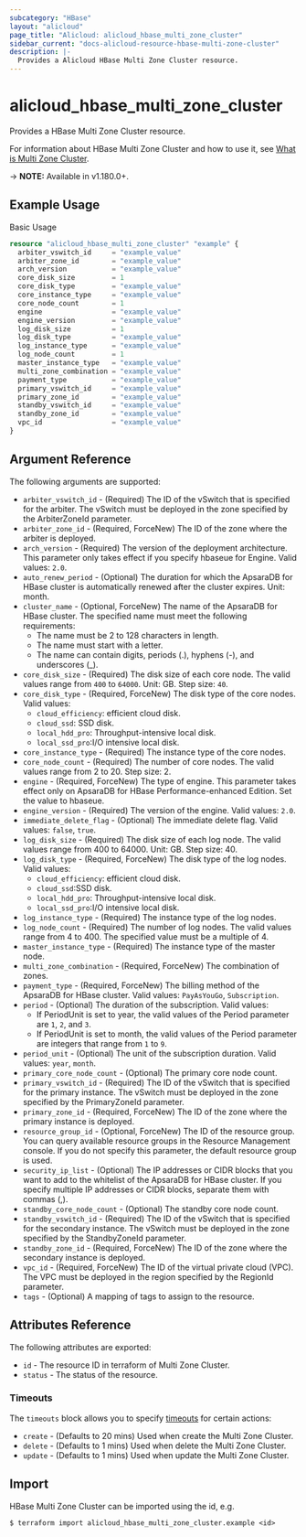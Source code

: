 ```yaml
---
subcategory: "HBase"
layout: "alicloud"
page_title: "Alicloud: alicloud_hbase_multi_zone_cluster"
sidebar_current: "docs-alicloud-resource-hbase-multi-zone-cluster"
description: |-
  Provides a Alicloud HBase Multi Zone Cluster resource.
---
```


# alicloud\_hbase\_multi\_zone\_cluster

Provides a HBase Multi Zone Cluster resource.

For information about HBase Multi Zone Cluster and how to use it, see [What is Multi Zone Cluster](https://www.alibabacloud.com/help/en/apsaradb-for-hbase/latest/createmultizonecluster).

-> **NOTE:** Available in v1.180.0+.

## Example Usage

Basic Usage

```terraform
resource "alicloud_hbase_multi_zone_cluster" "example" {
  arbiter_vswitch_id     = "example_value"
  arbiter_zone_id        = "example_value"
  arch_version           = "example_value"
  core_disk_size         = 1
  core_disk_type         = "example_value"
  core_instance_type     = "example_value"
  core_node_count        = 1
  engine                 = "example_value"
  engine_version         = "example_value"
  log_disk_size          = 1
  log_disk_type          = "example_value"
  log_instance_type      = "example_value"
  log_node_count         = 1
  master_instance_type   = "example_value"
  multi_zone_combination = "example_value"
  payment_type           = "example_value"
  primary_vswitch_id     = "example_value"
  primary_zone_id        = "example_value"
  standby_vswitch_id     = "example_value"
  standby_zone_id        = "example_value"
  vpc_id                 = "example_value"
}

```

## Argument Reference

The following arguments are supported:

* `arbiter_vswitch_id` - (Required) The ID of the vSwitch that is specified for the arbiter. The vSwitch must be deployed in the zone specified by the ArbiterZoneId parameter.
* `arbiter_zone_id` - (Required, ForceNew) The ID of the zone where the arbiter is deployed.
* `arch_version` - (Required) The version of the deployment architecture. This parameter only takes effect if you specify hbaseue for Engine. Valid values: `2.0`.
* `auto_renew_period` - (Optional) The duration for which the ApsaraDB for HBase cluster is automatically renewed after the cluster expires. Unit: month.
* `cluster_name` - (Optional, ForceNew) The name of the ApsaraDB for HBase cluster. The specified name must meet the following requirements:
  - The name must be 2 to 128 characters in length.
  - The name must start with a letter.
  - The name can contain digits, periods (.), hyphens (-), and underscores (_).
* `core_disk_size` - (Required) The disk size of each core node. The valid values range from `400` to `64000`. Unit: GB. Step size: `40`.
* `core_disk_type` - (Required, ForceNew) The disk type of the core nodes. Valid values:
  - `cloud_efficiency`: efficient cloud disk.
  - `cloud_ssd`: SSD disk.
  - `local_hdd_pro`: Throughput-intensive local disk.
  - `local_ssd_pro`:I/O intensive local disk.
* `core_instance_type` - (Required) The instance type of the core nodes.
* `core_node_count` - (Required) The number of core nodes. The valid values range from 2 to 20. Step size: 2.
* `engine` - (Required, ForceNew) The type of engine. This parameter takes effect only on ApsaraDB for HBase Performance-enhanced Edition. Set the value to hbaseue.
* `engine_version` - (Required) The version of the engine. Valid values: `2.0`.
* `immediate_delete_flag` - (Optional) The immediate delete flag. Valid values: `false`, `true`.
* `log_disk_size` - (Required) The disk size of each log node. The valid values range from 400 to 64000. Unit: GB. Step size: 40.
* `log_disk_type` - (Required, ForceNew) The disk type of the log nodes. Valid values:
  - `cloud_efficiency`: efficient cloud disk.
  - `cloud_ssd`:SSD disk.
  - `local_hdd_pro`: Throughput-intensive local disk.
  - `local_ssd_pro`:I/O intensive local disk.
* `log_instance_type` - (Required) The instance type of the log nodes.
* `log_node_count` - (Required) The number of log nodes. The valid values range from 4 to 400. The specified value must be a multiple of 4.
* `master_instance_type` - (Required) The instance type of the master node.
* `multi_zone_combination` - (Required, ForceNew) The combination of zones.
* `payment_type` - (Required, ForceNew) The billing method of the ApsaraDB for HBase cluster. Valid values: `PayAsYouGo`, `Subscription`.
* `period` - (Optional) The duration of the subscription. Valid values:
  - If PeriodUnit is set to year, the valid values of the Period parameter are `1`, `2`, and `3`.
  - If PeriodUnit is set to month, the valid values of the Period parameter are integers that range from `1` to `9`.
* `period_unit` - (Optional) The unit of the subscription duration. Valid values: `year`, `month`.
* `primary_core_node_count` - (Optional) The primary core node count.
* `primary_vswitch_id` - (Required) The ID of the vSwitch that is specified for the primary instance. The vSwitch must be deployed in the zone specified by the PrimaryZoneId parameter.
* `primary_zone_id` - (Required, ForceNew) The ID of the zone where the primary instance is deployed.
* `resource_group_id` - (Optional, ForceNew) The ID of the resource group. You can query available resource groups in the Resource Management console. If you do not specify this parameter, the default resource group is used.
* `security_ip_list` - (Optional) The IP addresses or CIDR blocks that you want to add to the whitelist of the ApsaraDB for HBase cluster. If you specify multiple IP addresses or CIDR blocks, separate them with commas (,).
* `standby_core_node_count` - (Optional) The standby core node count.
* `standby_vswitch_id` - (Required) The ID of the vSwitch that is specified for the secondary instance. The vSwitch must be deployed in the zone specified by the StandbyZoneId parameter.
* `standby_zone_id` - (Required, ForceNew) The ID of the zone where the secondary instance is deployed.
* `vpc_id` - (Required, ForceNew) The ID of the virtual private cloud (VPC). The VPC must be deployed in the region specified by the RegionId parameter.
* `tags` - (Optional) A mapping of tags to assign to the resource.

## Attributes Reference

The following attributes are exported:

* `id` - The resource ID in terraform of Multi Zone Cluster.
* `status` - The status of the resource.

### Timeouts

The `timeouts` block allows you to specify [timeouts](https://www.terraform.io/docs/configuration-0-11/resources.html#timeouts) for certain actions:

* `create` - (Defaults to 20 mins) Used when create the Multi Zone Cluster.
* `delete` - (Defaults to 1 mins) Used when delete the Multi Zone Cluster.
* `update` - (Defaults to 1 mins) Used when update the Multi Zone Cluster.

## Import

HBase Multi Zone Cluster can be imported using the id, e.g.

```
$ terraform import alicloud_hbase_multi_zone_cluster.example <id>
```